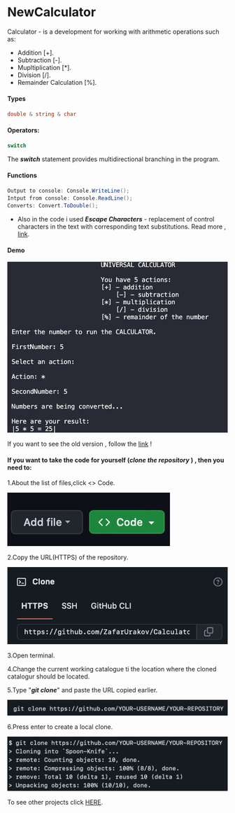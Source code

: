 # NewCalculator

Calculator - is a development for working with arithmetic operations such as:
* Addition [+].
* Subtraction [-].
* Mupltiplication [*].
* Division [/].
* Remainder Calculation [%].

#### Types
```C#
double & string & char
```
#### Operators:
```C#
switch
```
The ***switch*** statement provides multidirectional branching in the program.

#### Functions
```C#
Output to console: Console.WriteLine();
Intput from console: Console.ReadLine();
Converts: Convert.ToDouble();
```
* Also in the code i used ***Escape Characters*** - replacement of control characters in the text with corresponding text substitutions.
Read more , [link](https://codebuns.com/csharp-basics/escape-sequences/).

#### Demo

![](>/../demo2/demo0.png)

If you want to see the old version , follow the [link](https://github.com/ZafarUrakov/NewCalculator/tree/releases/v2.0) !


#### If you want to take the code for yourself (***clone the repository*** ) , then you need to:
1.About the list of files,click <> Code.

![](>/../demo2/demo1.png)


2.Copy the URL(HTTPS) of the repository.

![](>/../demo2/demo2.png)


3.Open terminal.

4.Change the current working catalogue ti the location where the cloned catalogur should be located.

5.Type "***git clone***" and paste the URL copied earlier.

![](>/../demo2/demo3.png)


6.Press enter to create a local clone.

![](>/../demo2/demo4.png)

To see other projects click [HERE](https://github.com/ZafarUrakov).
